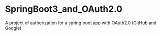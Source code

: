 # SpringBoot3_and_OAuth2.0
A project of authorization for a spring boot app with OAuth2.0 (GitHub and Google)
